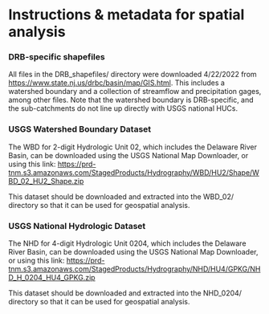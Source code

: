 # Instructions & metadata for spatial analysis

### DRB-specific shapefiles

All files in the DRB_shapefiles/ directory were downloaded 4/22/2022 from https://www.state.nj.us/drbc/basin/map/GIS.html. This includes a watershed boundary and a collection of streamflow and precipitation gages, among other files. Note that the watershed boundary is DRB-specific, and the sub-catchments do not line up directly with USGS national HUCs.


### USGS Watershed Boundary Dataset

The WBD for 2-digit Hydrologic Unit 02, which includes the Delaware River Basin, can be downloaded using the USGS National Map Downloader, or using this link: https://prd-tnm.s3.amazonaws.com/StagedProducts/Hydrography/WBD/HU2/Shape/WBD_02_HU2_Shape.zip

This dataset should be downloaded and extracted into the WBD_02/ directory so that it can be used for geospatial analysis.


### USGS National Hydrologic Dataset 

The NHD for 4-digit Hydrologic Unit 0204, which includes the Delaware River Basin, can be downloaded using the USGS National Map Downloader, or using this link: https://prd-tnm.s3.amazonaws.com/StagedProducts/Hydrography/NHD/HU4/GPKG/NHD_H_0204_HU4_GPKG.zip

This dataset should be downloaded and extracted into the NHD_0204/ directory so that it can be used for geospatial analysis.




